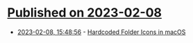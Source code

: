 # [Published on 2023-02-08](index.md)

* [2023-02-08, 15:48:56](https://news.ycombinator.com/item?id=34709690) - [Hardcoded Folder Icons in macOS](https://weblog.antranigv.am/posts/2023/02/hardcoded-folder-icons-in-macos/)
